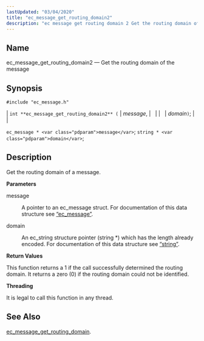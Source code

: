 ```yaml
---
lastUpdated: "03/04/2020"
title: "ec_message_get_routing_domain2"
description: "ec message get routing domain 2 Get the routing domain of the message int ec message get routing domain 2 message domain ec message message string domain Get the routing domain of a message message A pointer to an ec message struct For documentation of this data structure see Section..."
---
```


<a name="apis.ec_message_get_routing_domain2"></a> 
## Name

ec_message_get_routing_domain2 — Get the routing domain of the message

## Synopsis

`#include "ec_message.h"`

| `int **ec_message_get_routing_domain2** (` | <var class="pdparam">message</var>, |   |
|   | <var class="pdparam">domain</var>`)`; |   |

`ec_message * <var class="pdparam">message</var>`;
`string * <var class="pdparam">domain</var>`;<a name="idp55991104"></a> 
## Description

Get the routing domain of a message.

**<a name="idp55992320"></a> Parameters**

<dl class="variablelist">

<dt>message</dt>

<dd>

A pointer to an ec_message struct. For documentation of this data structure see [“ec_message”](/momentum/3/3-api/structs-ec-message).

</dd>

<dt>domain</dt>

<dd>

An ec_string structure pointer (string *) which has the length already encoded. For documentation of this data structure see [“string”](/momentum/3/3-api/structs-string).

</dd>

</dl>

**<a name="idp55998192"></a> Return Values**

This function returns a 1 if the call successfully determined the routing domain. It returns a zero (0) if the routing domain could not be identified.

**<a name="idp55999248"></a> Threading**

It is legal to call this function in any thread.

<a name="idp56000352"></a> 
## See Also

[ec_message_get_routing_domain](/momentum/3/3-api/apis-ec-message-get-routing-domain).